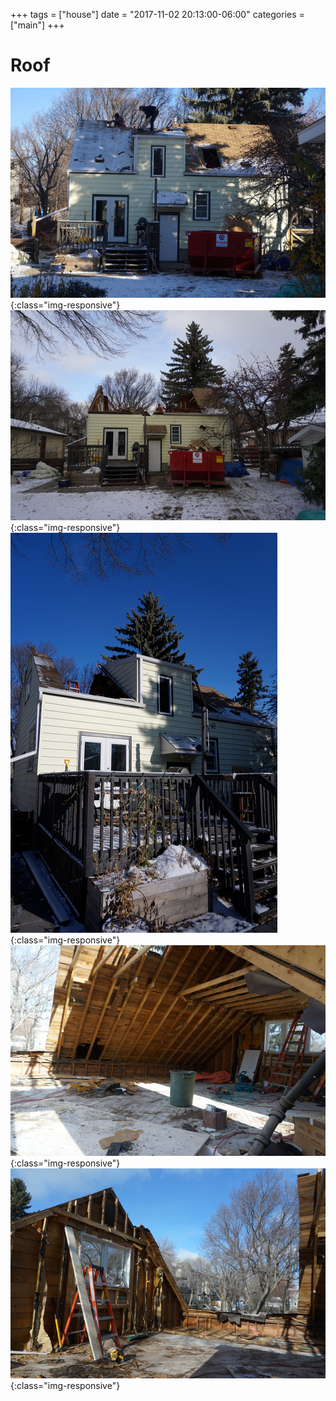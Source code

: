 +++
tags = ["house"]
date = "2017-11-02 20:13:00-06:00"
categories = ["main"]
+++

# Roof

![roof1](Roof1.png){:class="img-responsive"}
![outside2](Outside2.png){:class="img-responsive"}
![outside1](Outside1.png){:class="img-responsive"}
![Master.png](Master.png){:class="img-responsive"}
![BoysRoom1.png](BoysRoom1.png){:class="img-responsive"}


